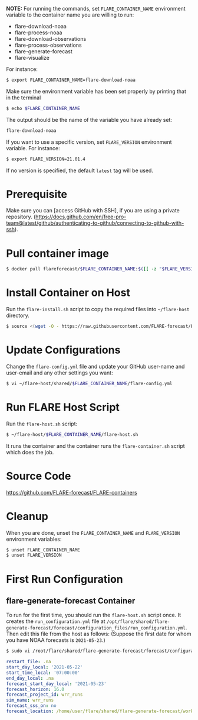**NOTE:** For running the commands, set `FLARE_CONTAINER_NAME` environment variable to the container name you are willing to run:
- flare-download-noaa
- flare-process-noaa
- flare-download-observations
- flare-process-observations
- flare-generate-forecast
- flare-visualize

For instance:

```bash
$ export FLARE_CONTAINER_NAME=flare-download-noaa
```

Make sure the environment variable has been set properly by printing that in the terminal

```bash
$ echo $FLARE_CONTAINER_NAME
```

The output should be the name of the variable you have already set:

```bash
flare-download-noaa
```

If you want to use a specific version, set `FLARE_VERSION` environment variable. For instance:

```bash
$ export FLARE_VERSION=21.01.4
```

If no version is specified, the default `latest` tag will be used.


# Prerequisite

Make sure you can [access GitHub with SSH], if you are using a private repository. (https://docs.github.com/en/free-pro-team@latest/github/authenticating-to-github/connecting-to-github-with-ssh).


# Pull container image

```bash
$ docker pull flareforecast/$FLARE_CONTAINER_NAME:$([[ -z "$FLARE_VERSION" ]] && echo 'latest' || echo "$FLARE_VERSION")
```


# Install Container on Host

Run the `flare-install.sh` script to copy the required files into `~/flare-host` directory. 

```bash
$ source <(wget -O - https://raw.githubusercontent.com/FLARE-forecast/FLARE-containers/$([[ -z "$FLARE_VERSION" ]] && echo 'latest' || echo "$FLARE_VERSION")/commons/flare-install.sh | /usr/bin/env bash -s $FLARE_CONTAINER_NAME $([[ -z "$FLARE_VERSION" ]] && echo 'latest' || echo "$FLARE_VERSION"))
```


# Update Configurations

Change the `flare-config.yml` file and update your GitHub user-name and user-email and any other settings you want:

```bash
$ vi ~/flare-host/shared/$FLARE_CONTAINER_NAME/flare-config.yml
```


# Run FLARE Host Script

Run the `flare-host.sh` script:

```bash
$ ~/flare-host/$FLARE_CONTAINER_NAME/flare-host.sh
```

It runs the container and the container runs the `flare-container.sh` script which does the job.


# Source Code

https://github.com/FLARE-forecast/FLARE-containers


# Cleanup

When you are done, unset the `FLARE_CONTAINER_NAME` and `FLARE_VERSION` environment variables:

```bash
$ unset FLARE_CONTAINER_NAME
$ unset FLARE_VERSION
```

# First Run Configuration

## flare-generate-forecast Container

To run for the first time, you should run the `flare-host.sh` script once. It creates the `run_configuration.yml` file at `/opt/flare/shared/flare-generate-forecast/forecast/configuration_files/run_configuration.yml`. Then edit this file from the host as follows: (Suppose the first date for whom you have NOAA forecasts is `2021-05-23`.)

```bash
$ sudo vi /root/flare/shared/flare-generate-forecast/forecast/configuration_files/run_configuration.yml
```

```yaml
restart_file: .na
start_day_local: '2021-05-22'
start_time_local: '07:00:00'
end_day_local: .na
forecast_start_day_local: '2021-05-23'
forecast_horizon: 16.0
forecast_project_id: wrr_runs
sim_name: wrr_runs
forecast_sss_on: no
forecast_location: /home/user/flare/shared/flare-generate-forecast/working_directory
```